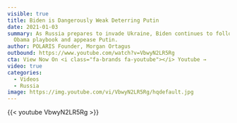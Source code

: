 ```yaml
---
visible: true
title: Biden is Dangerously Weak Deterring Putin
date: 2021-01-03
summary: As Russia prepares to invade Ukraine, Biden continues to follow the
  Obama playbook and appease Putin.
author: POLARIS Founder, Morgan Ortagus
outbound: https://www.youtube.com/watch?v=VbwyN2LR5Rg
cta: View Now On <i class="fa-brands fa-youtube"></i> Youtube →
video: true
categories:
  - Videos
  - Russia
image: https://img.youtube.com/vi/VbwyN2LR5Rg/hqdefault.jpg
---
```


{{< youtube VbwyN2LR5Rg >}}